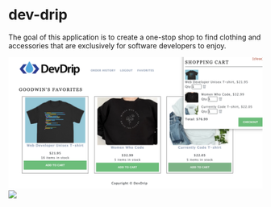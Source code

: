 # dev-drip
The goal of this application is to create a one-stop shop to find clothing and accessories that are exclusively for software developers to enjoy.


<img src="./client/src/assets/readme-images/landing-page.png" />

<img src="./client/src/assets/readme-images/walkthrough.gif" />
